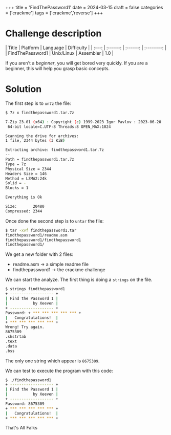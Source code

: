 +++
title = 'FindThePassword1'
date = 2024-03-15
draft = false
categories = ['crackme']
tags = ['crackme','reverse']
+++

# Challenge description

| Title | Platform | Language | Difficulty |
| :---: | :------: | :------: | :--------: |
| FindThePassword1 | Unix/Linux | Assembler | 1.0 |

If you aren't a _beginner_, you will get bored very quickly. If you are a beginner, this will help you grasp basic concepts.

# Solution

The first step is to `un7z` the file:

```bash
$ 7z x findthepassword1.tar.7z

7-Zip 23.01 (x64) : Copyright (c) 1999-2023 Igor Pavlov : 2023-06-20
 64-bit locale=C.UTF-8 Threads:8 OPEN_MAX:1024

Scanning the drive for archives:
1 file, 2344 bytes (3 KiB)

Extracting archive: findthepassword1.tar.7z
--
Path = findthepassword1.tar.7z
Type = 7z
Physical Size = 2344
Headers Size = 146
Method = LZMA2:24k
Solid = -
Blocks = 1

Everything is Ok

Size:       20480
Compressed: 2344
```

Once done the second step is to `untar` the file:

```bash
$ tar -xvf findthepassword1.tar
findthepassword1/readme.asm
findthepassword1/findthepassword1
findthepassword1/
```

We get a new folder with 2 files:

- readme.asm -> a simple readme file
- findthepassword1 -> the crackme challenge

We can start the analyze.
The first thing is doing a `strings` on the file.

```bash
$ strings findthepassword1
+ ------------------- +
| Find the Password 1 |
|           by Xeeven |
+ ------------------- +
Password: + *** *** *** *** *** +
|   Congratulations!  |
+ *** *** *** *** *** +
Wrong! Try again.
8675309
.shstrtab
.text
.data
.bss
```

The only one string which appear is `8675309`.

We can test to execute the program with this code:

```bash
$ ./findthepassword1
+ ------------------- +
| Find the Password 1 |
|           by Xeeven |
+ ------------------- +
Password: 8675309
+ *** *** *** *** *** +
|   Congratulations!  |
+ *** *** *** *** *** +
```

That's All Falks
